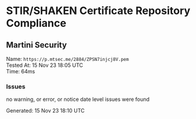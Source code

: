 # STIR/SHAKEN Certificate Repository Compliance

## Martini Security

Name: `https://p.mtsec.me/2884/ZPSN7injcj8V.pem`\
Tested At: 15 Nov 23 18:05 UTC\
Time: 64ms

### Issues

no warning, or error, or notice date level issues were found

Generated: 15 Nov 23 18:10 UTC